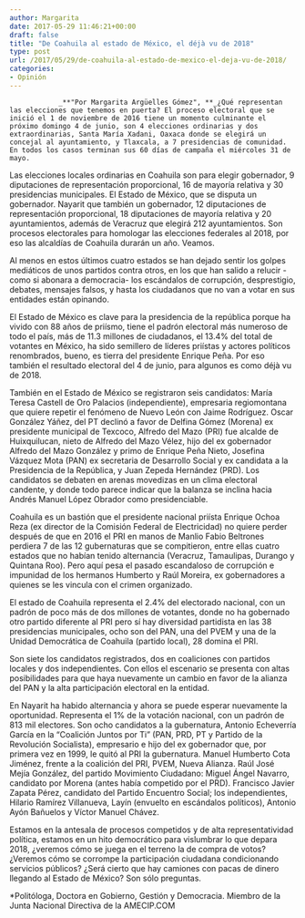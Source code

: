 ```yaml
---
author: Margarita
date: 2017-05-29 11:46:21+00:00
draft: false
title: "De Coahuila al estado de México, el déjà vu de 2018"
type: post
url: /2017/05/29/de-coahuila-al-estado-de-mexico-el-deja-vu-de-2018/
categories:
- Opinión
---
```



				_**"Por Margarita Argüelles Gómez", **_¿Qué representan las elecciones que tenemos en puerta? El proceso electoral que se inició el 1 de noviembre de 2016 tiene un momento culminante el próximo domingo 4 de junio, son 4 elecciones ordinarias y dos extraordinarias, Santa María Xadani, Oaxaca donde se elegirá un concejal al ayuntamiento, y Tlaxcala, a 7 presidencias de comunidad. En todos los casos terminan sus 60 días de campaña el miércoles 31 de mayo.

Las elecciones locales ordinarias en Coahuila son para elegir gobernador, 9 diputaciones de representación proporcional, 16 de mayoría relativa y 30 presidencias municipales. El Estado de México, que se disputa un gobernador. Nayarit que también un gobernador, 12 diputaciones de representación proporcional, 18 diputaciones de mayoría relativa y 20 ayuntamientos, además de Veracruz que elegirá 212 ayuntamientos. Son procesos electorales para homologar las elecciones federales al 2018, por eso las alcaldías de Coahuila durarán un año. Veamos.

Al menos en estos últimos cuatro estados se han dejado sentir los golpes mediáticos de unos partidos contra otros, en los que han salido a relucir -como si abonara a democracia- los escándalos de corrupción, desprestigio, debates, mensajes falsos, y hasta los ciudadanos que no van a votar en sus entidades están opinando.

El Estado de México es clave para la presidencia de la república porque ha vivido con 88 años de priísmo, tiene el padrón electoral más numeroso de todo el país, más de 11.3 millones de ciudadanos, el 13.4% del total de votantes en México, ha sido semillero de líderes priístas y actores políticos renombrados, bueno, es tierra del presidente Enrique Peña. Por eso también el resultado electoral del 4 de junio, para algunos es como déjà vu de 2018.

También en el Estado de México se registraron seis candidatos: María Teresa Castell de Oro Palacios (independiente), empresaria regiomontana que quiere repetir el fenómeno de Nuevo León con Jaime Rodríguez. Oscar González Yáñez, del PT declinó a favor de Delfina Gómez (Morena) ex presidente municipal de Texcoco, Alfredo del Mazo (PRI) fue alcalde de Huixquilucan, nieto de Alfredo del Mazo Vélez, hijo del ex gobernador Alfredo del Mazo González y primo de Enrique Peña Nieto, Josefina Vázquez Mota (PAN) ex secretaria de Desarrollo Social y ex candidata a la Presidencia de la República, y Juan Zepeda Hernández (PRD). Los candidatos se debaten en arenas movedizas en un clima electoral candente, y donde todo parece indicar que la balanza se inclina hacia Andrés Manuel López Obrador como presidenciable.

Coahuila es un bastión que el presidente nacional priísta Enrique Ochoa Reza (ex director de la Comisión Federal de Electricidad) no quiere perder después de que en 2016 el PRI en manos de Manlio Fabio Beltrones perdiera 7 de las 12 gubernaturas que se compitieron, entre ellas cuatro estados que no habían tenido alternancia (Veracruz, Tamaulipas, Durango y Quintana Roo). Pero aquí pesa el pasado escandaloso de corrupción e impunidad de los hermanos Humberto y Raúl Moreira, ex gobernadores a quienes se les vincula con el crimen organizado.

El estado de Coahuila representa el 2.4% del electorado nacional, con un padrón de poco más de dos millones de votantes, donde no ha gobernado otro partido diferente al PRI pero sí hay diversidad partidista en las 38 presidencias municipales, ocho son del PAN, una del PVEM y una de la Unidad Democrática de Coahuila (partido local), 28 domina el PRI.

Son siete los candidatos registrados, dos en coaliciones con partidos locales y dos independientes. Con ellos el escenario se presenta con altas posibilidades para que haya nuevamente un cambio en favor de la alianza del PAN y la alta participación electoral en la entidad.

En Nayarit ha habido alternancia y ahora se puede esperar nuevamente la oportunidad. Representa el 1% de la votación nacional, con un padrón de 813 mil electores. Son ocho candidatos a la gubernatura, Antonio Echeverría García en la “Coalición Juntos por Ti” (PAN, PRD, PT y Partido de la Revolución Socialista), empresario e hijo del ex gobernador que, por primera vez en 1999, le quitó al PRI la gubernatura. Manuel Humberto Cota Jiménez, frente a la coalición del PRI, PVEM, Nueva Alianza. Raúl José Mejía González, del partido Movimiento Ciudadano: Miguel Ángel Navarro, candidato por Morena (antes había competido por el PRD). Francisco Javier Zapata Pérez, candidato del Partido Encuentro Social; los independientes, Hilario Ramírez Villanueva, Layín (envuelto en escándalos políticos), Antonio Ayón Bañuelos y Víctor Manuel Chávez.

Estamos en la antesala de procesos competidos y de alta representatividad política, estamos en un hito democrático para vislumbrar lo que depara 2018, ¿veremos cómo se juega en el terreno la de compra de votos? ¿Veremos cómo se corrompe la participación ciudadana condicionando servicios públicos? ¿Será cierto que hay camiones con pacas de dinero llegando al Estado de México? Son sólo preguntas.

*Politóloga, Doctora en Gobierno, Gestión y Democracia. Miembro de la Junta Nacional Directiva de la AMECIP.COM		
